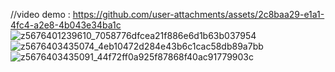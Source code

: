 //video demo : https://github.com/user-attachments/assets/2c8baa29-e1a1-4fc4-a2e8-4b043e34ba1c
![z5676401239610_7058776dfcea21f886e6d1b63b037954](https://github.com/user-attachments/assets/17d353bc-9766-463e-86a2-ff5d2233abe0)
![z5676403435074_4eb10472d284e43b6c1cac58db89a7bb](https://github.com/user-attachments/assets/d1affd56-55af-4757-a781-6fd6229374b1)
![z5676403435091_44f72ff0a925f87868f40ac91779903c](https://github.com/user-attachments/assets/f5c22ca7-3045-4d15-be2d-ff45bb02fd45)

